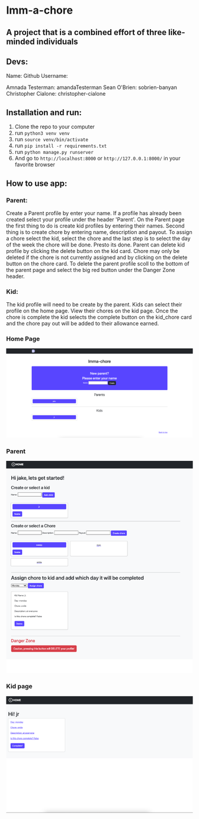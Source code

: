# Imm-a-chore




## A project that is a combined effort of three like-minded individuals

## Devs:
Name:            Github Username:

Amnada Testerman: amandaTesterman
Sean O'Brien: sobrien-banyan
Christopher Cialone: christopher-cialone

## Installation and run:
1. Clone the repo to your computer
2. run `python3 venv venv`
3. run `source venv/bin/activate` 
4. run `pip install -r requirements.txt`
5. run `python manage.py runserver`
6. And go to `http://localhost:8000` or `http://127.0.0.1:8000/` in your favorite browser

## How to use app:

### Parent:
Create a Parent profile by enter your name. If a profile has already been created select your profile under the header 'Parent'.
On the Parent page the first thing to do is create kid profiles by entering their names. Second thing is to create chore by entering name, description and payout. To assign a chore select the kid, select the chore and the last step is to select the day of the week the chore will be done. Presto its done. Parent can delete kid profile by clicking the delete button on the kid card. Chore may only be deleted if the chore is not currently assigned and by clicking on the delete button on the chore card. To delete the parent profile scoll to the bottom of the parent page and select the big red button under the Danger Zone header.


### Kid:
The kid profile will need to be create by the parent. Kids can select their profile on the home page. View their chores on the kid page. Once the chore is complete the kid selects the complete button on the kid_chore card and the chore pay out will be added to their allowance earned.


### Home Page
![Home page](./images/home_page.png)


### Parent
![Parent page](./images/parent_page.png)


### Kid page
![Kid page](./images/kid_page.png)

